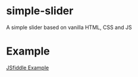 # simple-slider
A simple slider based on vanilla HTML, CSS and JS


# Example
[JSfiddle Example](https://jsfiddle.net/danchitnis/sLu6rqv2/)

